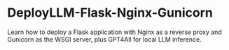 # DeployLLM-Flask-Nginx-Gunicorn
Learn how to deploy a Flask application with Nginx as a reverse proxy and Gunicorn as the WSGI server, plus GPT4All for local LLM inference.
